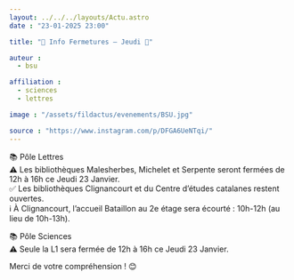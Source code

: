 ```yaml
---
layout: ../../../layouts/Actu.astro
date : "23-01-2025 23:00"

title: "📢 Info Fermetures – Jeudi 📢"

auteur :
  - bsu

affiliation :
  - sciences
  - lettres

image : "/assets/fildactus/evenements/BSU.jpg"

source : "https://www.instagram.com/p/DFGA6UeNTqi/"
---
```


📚 Pôle Lettres  
⚠️ Les bibliothèques Malesherbes, Michelet et Serpente seront fermées de 12h à 16h ce Jeudi 23 Janvier.  
✅ Les bibliothèques Clignancourt et du Centre d’études catalanes restent ouvertes.  
ℹ️ À Clignancourt, l’accueil Bataillon au 2e étage sera écourté : 10h-12h (au lieu de 10h-13h).

📚 Pôle Sciences  
⚠️ Seule la L1 sera fermée de 12h à 16h ce Jeudi 23 Janvier.

Merci de votre compréhension ! 😊